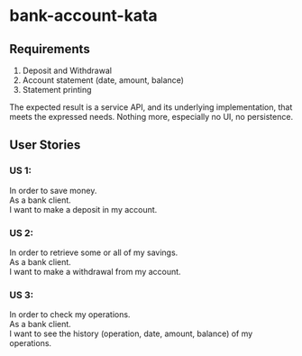 # bank-account-kata

## Requirements

1. Deposit and Withdrawal
2. Account statement (date, amount, balance)
3. Statement printing  

The expected result is a service API, and its underlying implementation, that meets the expressed needs.
Nothing more, especially no UI, no persistence.

## User Stories

### US 1:

In order to save money.  
As a bank client.  
I want to make a deposit in my account.  

### US 2:

In order to retrieve some or all of my savings.  
As a bank client.  
I want to make a withdrawal from my account.  

### US 3:

In order to check my operations.  
As a bank client.  
I want to see the history (operation, date, amount, balance) of my operations. 
